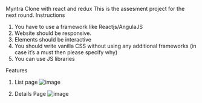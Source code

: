 Myntra Clone with  react and redux
This is the assesment project for the next round.
Instructions
1. You have to use a framework like Reactjs/AngulaJS
2. Website should be responsive.
3. Elements should be interactive
4. You should write vanilla CSS without using any additional frameworks (in case it’s a must
then please specify why)
5. You can use JS libraries

Features
1. List page
![image](https://github.com/Ks103/myntra/assets/86292101/431eebf4-13c3-4e94-8d13-ef53276b1d2c)

2. Details Page
![image](https://github.com/Ks103/myntra/assets/86292101/2cb584e2-5243-4f88-a579-9bd75517c1b1)
